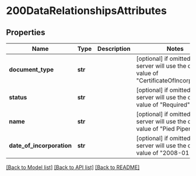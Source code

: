 # 200DataRelationshipsAttributes


## Properties
Name | Type | Description | Notes
------------ | ------------- | ------------- | -------------
**document_type** | **str** |  | [optional]  if omitted the server will use the default value of "CertificateOfIncorporation"
**status** | **str** |  | [optional]  if omitted the server will use the default value of "Required"
**name** | **str** |  | [optional]  if omitted the server will use the default value of "Pied Piper"
**date_of_incorporation** | **str** |  | [optional]  if omitted the server will use the default value of "2008-01-02"

[[Back to Model list]](../README.md#documentation-for-models) [[Back to API list]](../README.md#documentation-for-api-endpoints) [[Back to README]](../README.md)


